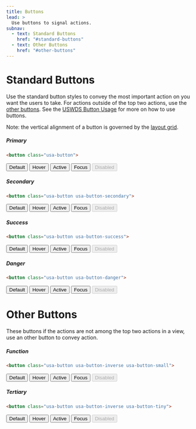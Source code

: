 ```yaml
---
title: Buttons
lead: >
  Use buttons to signal actions.
subnav:
  - text: Standard Buttons
    href: "#standard-buttons"
  - text: Other Buttons
    href: "#other-buttons"
---
```


# Standard Buttons

Use the standard button styles to convey the most important action on you want the users to take. For actions outside of the top two actions, use the [other buttons](#other-buttons). See the [USWDS Button Usage](https://v2.designsystem.digital.gov/components/button/) for more on how to use buttons.

Note: the  vertical alignment of a button is governed by the [layout grid](/layout).

##### Primary

```html
<button class="usa-button">
```

<button class="usa-button">Default</button>
<button class="usa-button usa-button-hover">Hover</button>
<button class="usa-button usa-button-active">Active</button>
<button class="usa-button usa-focus">Focus</button>
<button class="usa-button" disabled>Disabled</button>

##### Secondary

```html
<button class="usa-button usa-button-secondary">
```

<button class="usa-button usa-button-secondary">Default</button>
<button class="usa-button usa-button-secondary usa-button-hover">Hover</button>
<button class="usa-button usa-button-secondary usa-button-active">Active</button>
<button class="usa-button usa-button-secondary usa-focus">Focus</button>
<button class="usa-button usa-button-secondary" disabled>Disabled</button>

##### Success

```html
<button class="usa-button usa-button-success">
```

<button class="usa-button usa-button-success">Default</button>
<button class="usa-button usa-button-success usa-button-hover">Hover</button>
<button class="usa-button usa-button-success usa-button-active">Active</button>
<button class="usa-button usa-button-success usa-focus">Focus</button>
<button class="usa-button usa-button-success" disabled>Disabled</button>

##### Danger

```html
<button class="usa-button usa-button-danger">
```

<button class="usa-button usa-button-danger">Default</button>
<button class="usa-button usa-button-danger usa-button-hover">Hover</button>
<button class="usa-button usa-button-danger usa-button-active">Active</button>
<button class="usa-button usa-button-danger usa-focus">Focus</button>
<button class="usa-button usa-button-danger" disabled>Disabled</button>

# Other Buttons

These buttons if the actions are not among the top two actions in a view, use an other button to convey action.

##### Function

```html
<button class="usa-button usa-button-inverse usa-button-small">
```

<button class="usa-button usa-button-inverse usa-button-small">Default</button>
<button class="usa-button usa-button-inverse usa-button-small usa-button-hover">Hover</button>
<button class="usa-button usa-button-inverse usa-button-small usa-button-active">Active</button>
<button class="usa-button usa-button-inverse usa-button-small usa-focus">Focus</button>
<button class="usa-button usa-button-inverse usa-button-small" disabled>Disabled</button>

##### Tertiary

```html
<button class="usa-button usa-button-inverse usa-button-tiny">
```

<button class="usa-button usa-button-inverse usa-button-tiny">Default</button>
<button class="usa-button usa-button-inverse usa-button-tiny usa-button-hover">Hover</button>
<button class="usa-button usa-button-inverse usa-button-tiny usa-button-active">Active</button>
<button class="usa-button usa-button-inverse usa-button-tiny usa-focus">Focus</button>
<button class="usa-button usa-button-inverse usa-button-tiny" disabled>Disabled</button>
